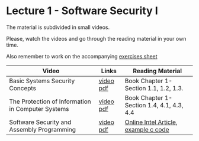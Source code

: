 # Lecture 1 - Software Security I

The material is subdivided in small videos.

Please, watch the videos and go through the reading material in your own time.

Also remember to work on the accompanying [exercises sheet](../exercises/EXERCISES1.html)

| Video                                             | Links                                                                                                                      | Reading Material                                                                                                                                                 |
|---------------------------------------------------|----------------------------------------------------------------------------------------------------------------------------|------------------------------------------------------------------------------------------------------------------------------------------------------------------|
| Basic Systems Security Concepts                   | [video](https://web.microsoftstream.com/video/74e4fcc9-49ea-4114-ae3a-d3dc26a1961b) [pdf](../slides/coms20012-week1-basic-concepts.pdf)    | Book Chapter 1- Section 1.1, 1.2, 1.3.                                                                                                                           |
| The Protection of Information in Computer Systems | [video](https://web.microsoftstream.com/video/99dca0d8-339e-418b-bbf5-97acfc4c6050) [pdf](../slides/coms20012-week1-saltzer-schroeder.pdf) | Book Chapter 1- Section 1.4, 4.1, 4.3, 4.4                                                                                                                       |
| Software Security and Assembly Programming        | [video](https://web.microsoftstream.com/video/03b76804-8a64-45e8-9111-aff5f467873d) [pdf](../slides/coms20012-week1-software-security.pdf) | [Online Intel Article](https://software.intel.com/content/www/us/en/develop/articles/introduction-to-x64-assembly.html), [example c code](../code/simple_prog.c) |

